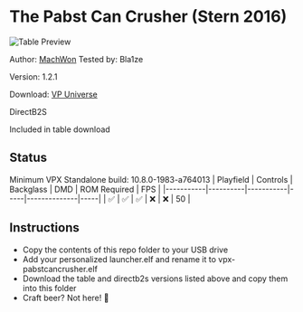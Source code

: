 # The Pabst Can Crusher (Stern 2016)

![Table Preview](https://vpuniverse.com/screenshots/monthly_2024_07/Playfield01.jpg.b629242fc373653d90b9f2f910ad8c22.jpg)

Author: [MachWon](https://vpuniverse.com/profile/70146-machwon/) Tested by: Bla1ze 

Version: 1.2.1  

Download: [VP Universe](https://vpuniverse.com/files/file/21020-the-pabst-can-crusher-stern-2016/)

DirectB2S

Included in table download

## Status 

Minimum VPX Standalone build: 10.8.0-1983-a764013
| Playfield | Controls | Backglass | DMD | ROM Required | FPS | 
|-----------|----------|-----------|-----|--------------|-----|
| :white_check_mark: | :white_check_mark: | :white_check_mark: | :x: | :x: | 50 |

## Instructions

- Copy the contents of this repo folder to your USB drive
- Add your personalized launcher.elf and rename it to vpx-pabstcancrusher.elf
- Download the table and directb2s versions listed above and copy them into this folder
- Craft beer? Not here! 🍻